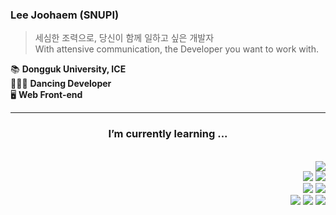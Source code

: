 ### Lee Joohaem (SNUPI)

> 세심한 조력으로, 당신이 함께 일하고 싶은 개발자    
> With attensive communication, the Developer you want to work with.

📚 **Dongguk University, ICE**   
🤸🏼‍♂️ **Dancing Developer**   
🖥 **Web Front-end**

<hr />

<div align="center">
  <h3>I’m currently learning ...</h3>
</div>

<br />

<div align="right">
  <img src="https://img.shields.io/badge/TypeScript-2d79c7?style=flat-square&logo=TypeScript&logoColor=white"/>
  <br />
  <img src="https://img.shields.io/badge/React-7ddfff?style=flat-square&logo=React&logoColor=black"/>
  <img src="https://img.shields.io/badge/Next.js-black?style=flat-square&logo=Next.js&logoColor=white"/>
  <br />
  <img src="https://img.shields.io/badge/GraphQL-E10098?style=flat-square&logo=GraphQL&logoColor=white" />
  <img src="https://img.shields.io/badge/MySQL-417399?style=flat-square&logo=mysql&logoColor=white" />
  <br />
  <img src="https://img.shields.io/badge/Slack-4a154b?style=flat-square&logo=Slack&logoColor=white"/>
  <img src="https://img.shields.io/badge/Notion-black?style=flat-square&logo=Notion&logoColor=white"/>
  <img src="https://img.shields.io/badge/Figma-a259ff?style=flat-square&logo=Figma&logoColor=white"/>
</div>

   
<!--
**joohaem/joohaem** is a ✨ _special_ ✨ repository because its `README.md` (this file) appears on your GitHub profile.

Here are some ideas to get you started:

- 🔭 I’m currently working on ...
- 🌱 I’m currently learning ...
- 👯 I’m looking to collaborate on ...
- 🤔 I’m looking for help with ...
- 💬 Ask me about ...
- 📫 How to reach me: ...
- 😄 Pronouns: ...
- ⚡ Fun fact: ...

https://shields.io/
https://simpleicons.org/
[![Solved.ac Profile](http://mazassumnida.wtf/api/v2/generate_badge?boj=gyhn123)](https://solved.ac/gyhn123)

<div align="right">
  <img src="https://img.shields.io/badge/HTML5-E34F26?style=flat-square&logo=HTML5&logoColor=white"/>
  <img src="https://img.shields.io/badge/CSS3-1572B6?style=flat-square&logo=CSS3&logoColor=white"/> 
  <img src="https://img.shields.io/badge/JavaScript-F7DF1E?style=flat-square&logo=JavaScript&logoColor=white"/> 
  <br />
  <img src="https://img.shields.io/badge/styled/component-e084c6?style=flat-square&logo=styled-components&logoColor=white"/>
  <img src="https://img.shields.io/badge/Recoil-3578e5?style=flat-square&logo=React&logoColor=white"/>
  <img src="https://img.shields.io/badge/framer/motion-0055ff?style=flat-square&logo=Framer&logoColor=white"/>
  <br />
  <img src="https://img.shields.io/badge/JSON-000000?style=flat-square&logo=JSON&logoColor=white" />
</div>
-->
